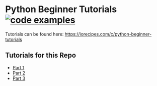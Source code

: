 # Python Beginner Tutorials [![code examples](https://iorecipes.com/c/python-beginner-tutorials/repo-badge)](https://iorecipes.com/c/python-beginner-tutorials)

Tutorials can be found here:
https://iorecipes.com/c/python-beginner-tutorials

## Tutorials for this Repo

* [Part 1][1]
* [Part 2][2]
* [Part 3][3]


[1]: https://iorecipes.com/r/1-python-tutorial-from-scratch
[2]: https://iorecipes.com/r/2-python-tutorial-from-scratch
[3]: https://iorecipes.com/r/python-encrypter-from-scratch-part-3

